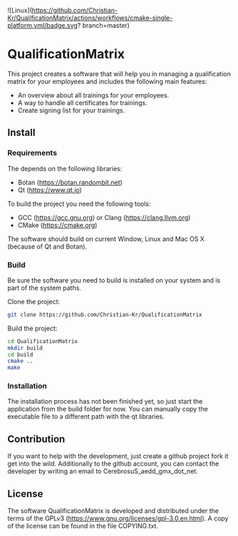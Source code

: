 ![Linux](https://github.com/Christian-Kr/QualificationMatrix/actions/workflows/cmake-single-platform.yml/badge.svg?
branch=master)

# QualificationMatrix

This project creates a software that will help you in managing a qualification matrix for 
your employees and includes the following main features:

- An overview about all trainings for your employees.
- A way to handle all certificates for trainings.
- Create signing list for your trainings.

## Install

### Requirements

The depends on the following libraries:

- Botan (https://botan.randombit.net)
- Qt (https://www.qt.io)

To build the project you need the following tools:

- GCC (https://gcc.gnu.org) or Clang (https://clang.llvm.org)
- CMake (https://cmake.org)

The software should build on current Window, Linux and Mac OS X (because of Qt and Botan).

### Build

Be sure the software you need to build is installed on your system and is part of the 
system paths.

Clone the project:
```Bash
git clone https://github.com/Christian-Kr/QualificationMatrix
```

Build the project:
```Bash
cd QualificationMatrix
mkdir build
cd build
cmake ..
make
```

### Installation

The installation process has not been finished yet, so just start the application from the build 
folder for now. You can manually copy the executable file to a different path with the qt libraries.

## Contribution

If you want to help with the development, just create a github project fork it get into the wild.
Additionally to the github account, you can contact the developer by writing an email to
CerebrosuS_aedd_gmx_dot_net.

## License

The software QualificationMatrix is developed and distributed under the terms of the 
GPLv3 (https://www.gnu.org/licenses/gpl-3.0.en.html). A copy of the license can be found in the
file COPYING.txt.
